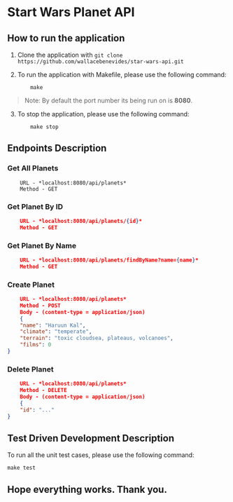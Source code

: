 # Start Wars Planet API

## How to run the application

1. Clone the application with `git clone https://github.com/wallacebenevides/star-wars-api.git`


2. To run the application with Makefile, please use the following command:

    ```
        make
    ```

> Note: By default the port number its being run on is **8080**.

3. To stop the application, please use the following command:

    ```
        make stop
    ```

## Endpoints Description

### Get All Planets

```
    URL - *localhost:8080/api/planets*
    Method - GET
```

### Get Planet By ID

```JSON
    URL - *localhost:8080/api/planets/{id}*
    Method - GET
```

### Get Planet By Name

```JSON
    URL - *localhost:8080/api/planets/findByName?name={name}*
    Method - GET
```

### Create Planet

```JSON
    URL - *localhost:8080/api/planets*
    Method - POST
    Body - (content-type = application/json)
    {
    "name": "Haruun Kal",
    "climate": "temperate",
    "terrain": "toxic cloudsea, plateaus, volcanoes",
    "films": 0
}
```

### Delete Planet

```JSON
    URL - *localhost:8080/api/planets*
    Method - DELETE
    Body - (content-type = application/json)
    {
    "id": "..."
}
```

## Test Driven Development Description

To run all the unit test cases, please use the following command:

`make test`

## Hope everything works. Thank you.
